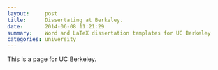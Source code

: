 ```yaml
---
layout:     post
title:      Dissertating at Berkeley.
date:       2014-06-08 11:21:29
summary:    Word and LaTeX dissertation templates for UC Berkeley
categories: university
---
```


This is a page for UC Berkeley.
